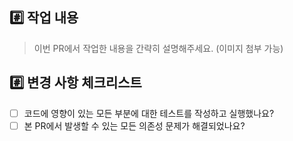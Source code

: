 ## #️⃣ 작업 내용

> 이번 PR에서 작업한 내용을 간략히 설명해주세요. (이미지 첨부 가능)

## #️⃣ 변경 사항 체크리스트

- [ ] 코드에 영향이 있는 모든 부분에 대한 테스트를 작성하고 실행했나요?
- [ ] 본 PR에서 발생할 수 있는 모든 의존성 문제가 해결되었나요?